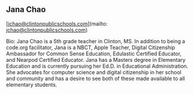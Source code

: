 ## Jana Chao

[jchao@clintonpublicschools.com](mailto: jchao@clintonpublicschools.com)

Bio: Jana Chao is a 5th grade teacher in Clinton, MS. In addition to being a code.org facilitator, Jana is a NBCT, Apple Teacher, Digital Citizenship Ambassador for Common Sense Education, Edulastic Certified Educator, and Nearpod Certified Educator. Jana has a Masters degree in Elementary Education and is currently pursuing her Ed.D. in Educational Administration. She advocates for computer science and digital citizenship in her school and community and has a desire to see both of these made available to all elementary students.
